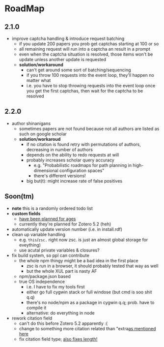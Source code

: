 # RoadMap

## 2.1.0
- improve captcha handling & introduce request batching
    - if you update 200 papers you prob get captchas starting at 100 or so
    - all remaining request will run into a captcha an result in a prompt
    - even when the captcha situation is resolved, those items won't be update unless another update is requested
    - **solution/workaround**
        - can't get around some sort of batching/sequencing
        - if you throw 100 requests into the event loop, they'll happen no matter what
        - i.e. you have to stop throwing requests into the event loop once you get the first captchas, then wait for the captcha to be resolved

## 2.2.0
- author shinanigans
    - sometimes papers are not found because not all authors are listed as such on google scholar
    - **solution/workaroud**
        - if no citation is found retry with permutations of authors, decreasing in number of authors
        - depends on the ability to redo requests at will
        - probably increases scholar query accuracy
            - e.g. "Probabilistic roadmaps for path planning in high-dimensional configuration spaces"
            - there's different versions!
        - big but(t): might increase rate of false positives

## Soon(tm)
- **note** this is a randomly ordered todo list
- **custom fields**
    - [have been planned for ages](https://forums.zotero.org/discussion/65301/adding-a-custom-information-field)
    -  currently they're planned for Zotero 5.2 (heh)
- automatically update version number (i.e. in install.rdf)
- clean up variable handling
    - e.g. `this`/`zsc.` right now zsc. is just an almost global storage for eveything)
    - use acutal private variables & closures?
- fix build system, so ppl can contribute
    - the whole npm thingy might be a bad idea in the first place
        - zsc is run in a browser, it should probably tested that way as well
        - but the whole XUL part is nasty AF
    - npm/package.json based
    - true OS independence
        - i.e. I have to fix my tools first
        - either go full cygwin stack or full windose (but cmd is soo shit q.q)
        - there's no node/npm as a package in cygwin q.q; prob. have to compile it
        - alternative: do everything in node
- rework citation field
    - can't do this before Zotero 5.2 apparently :(
    - change to something more citation related than "extra[as mentioned here](https://github.com/beloglazov/zotero-scholar-citations/issues/37)
    - fix citation field type; [also fixes length!](https://github.com/beloglazov/zotero-scholar-citations/issues/31)

